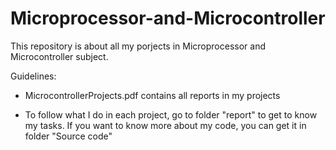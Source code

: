 # Microprocessor-and-Microcontroller

This repository is about all my porjects in Microprocessor and Microcontroller subject.

Guidelines:

  + MicrocontrollerProjects.pdf contains all reports in my projects

  + To follow what I do in each project, go to folder "report" to get to know my tasks. If you want to know more about my code, you can get it in folder "Source code"

